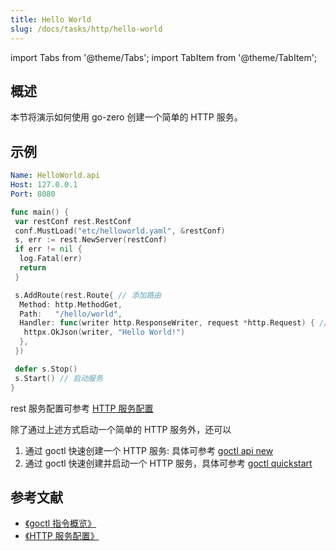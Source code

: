 ```yaml
---
title: Hello World
slug: /docs/tasks/http/hello-world
---
```


import Tabs from '@theme/Tabs';
import TabItem from '@theme/TabItem';

## 概述

本节将演示如何使用 go-zero 创建一个简单的 HTTP 服务。

## 示例

<Tabs>

<TabItem value="etc/helloworld.yaml" label="etc/helloworld.yaml" default>

```yaml
Name: HelloWorld.api
Host: 127.0.0.1
Port: 8080
```

</TabItem>

<TabItem value="main.go" label="main.go" default>

```go
func main() {
 var restConf rest.RestConf
 conf.MustLoad("etc/helloworld.yaml", &restConf)
 s, err := rest.NewServer(restConf)
 if err != nil {
  log.Fatal(err)
  return
 }

 s.AddRoute(rest.Route{ // 添加路由
  Method: http.MethodGet,
  Path:   "/hello/world",
  Handler: func(writer http.ResponseWriter, request *http.Request) { // 处理函数
   httpx.OkJson(writer, "Hello World!")
  },
 })

 defer s.Stop()
 s.Start() // 启动服务
}
```

</TabItem>

</Tabs>

rest 服务配置可参考 <a href="/docs/tutorials/http/server/configuration" target="_blank"> HTTP 服务配置</a>

除了通过上述方式启动一个简单的 HTTP 服务外，还可以

1. 通过 goctl 快速创建一个 HTTP 服务: 具体可参考 <a href="/docs/tutorials/cli/api#new" target="_blank"> goctl api new </a>
2. 通过 goctl 快速创建并启动一个 HTTP 服务，具体可参考 <a href="/docs/tutorials/cli/quickstart#使用示例" target="_blank"> goctl quickstart </a>

## 参考文献

- <a href="/docs/tutorials/cli/overview" target="_blank"> 《goctl 指令概览》 </a>
- <a href="/docs/tutorials/http/server/configuration" target="_blank"> 《HTTP 服务配置》</a>
